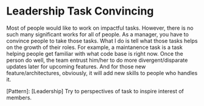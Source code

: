 # Leadership Task Convincing

Most of people would like to work on impactful tasks. However, there is no such many significant works for all of people. As a manager, you have to convince people to take those tasks. What I do is tell what those tasks helps on the growth of their roles. For example, a maintanence task is a task helping people get familiar with what code base is right now. Once the person do well, the team entrust him/her to do more divergent/disparate updates later for upcoming features. And for those new feature/architectures, obviously, it will add new skills to people who handles it.

[Pattern]: [Leadership] Try to perspectives of task to inspire interest of members.
